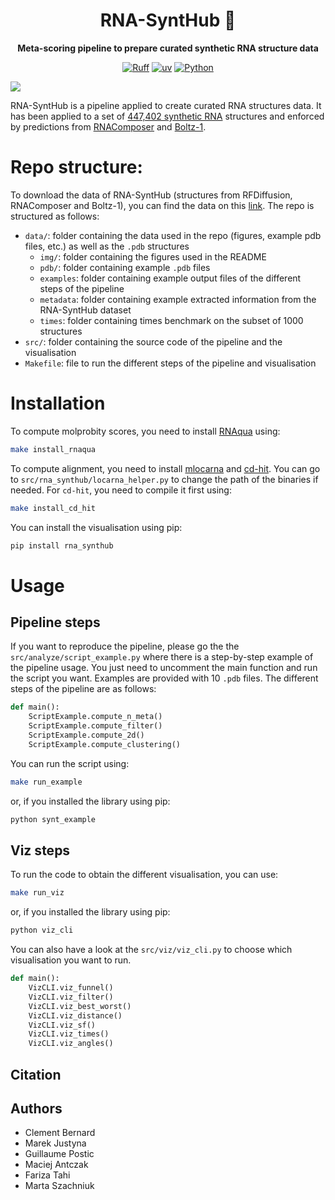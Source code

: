 <div align="center">

<!-- omit in toc -->
# RNA-SyntHub 🧬
<strong>Meta-scoring pipeline to prepare curated synthetic RNA structure data</strong>

[![Ruff](https://img.shields.io/endpoint?url=https://raw.githubusercontent.com/astral-sh/ruff/main/assets/badge/v2.json)](https://github.com/astral-sh/ruff)
[![uv](https://img.shields.io/endpoint?url=https://raw.githubusercontent.com/astral-sh/uv/main/assets/badge/v0.json)](https://github.com/astral-sh/uv)
[![Python](https://img.shields.io/pypi/pyversions/tensorflow.svg)](https://badge.fury.io/py/tensorflow)

</div>

![](data/img/figures/pipeline.png)

RNA-SyntHub is a pipeline applied to create curated RNA structures data. 
It has been applied to a set of [447,402 synthetic RNA](https://www.kaggle.com/datasets/andrewfavor/uw-synthetic-rna-structures) structures 
and enforced by predictions from [RNAComposer](https://rnacomposer.cs.put.poznan.pl/) and [Boltz-1](https://github.com/jwohlwend/boltz). 

# Repo structure:

To download the data of RNA-SyntHub (structures from RFDiffusion, RNAComposer and Boltz-1), you can find the data on this [link]().
The repo is structured as follows:

- `data/`: folder containing the data used in the repo (figures, example pdb files, etc.) as well as the `.pdb` structures
  - `img/`: folder containing the figures used in the README
  - `pdb/`: folder containing example `.pdb` files
  - `examples`: folder containing example output files of the different steps of the pipeline
  - `metadata`: folder containing example extracted information from the RNA-SyntHub dataset
  - `times`: folder containing times benchmark on the subset of 1000 structures
- `src/`: folder containing the source code of the pipeline and the visualisation
- `Makefile`: file to run the different steps of the pipeline and visualisation

# Installation

To compute molprobity scores, you need to install [RNAqua](https://github.com/mantczak/rnaqua) using: 
```bash
make install_rnaqua
```
To compute alignment, you need to install [mlocarna](https://github.com/s-will/LocARNA) and [cd-hit](https://sites.google.com/view/cd-hit).
You can go to `src/rna_synthub/locarna_helper.py` to change the path of the binaries if needed.
For `cd-hit`, you need to compile it first using:
```bash
make install_cd_hit
```

You can install the visualisation using pip:
```bash
pip install rna_synthub
```

# Usage

## Pipeline steps
If you want to reproduce the pipeline, please go the the `src/analyze/script_example.py` where there is a step-by-step example of the pipeline usage.
You just need to uncomment the main function and run the script you want. 
Examples are provided with 10 `.pdb` files.
The different steps of the pipeline are as follows:

```python
def main():
    ScriptExample.compute_n_meta()
    ScriptExample.compute_filter()
    ScriptExample.compute_2d()
    ScriptExample.compute_clustering()
```

You can run the script using:
```bash
make run_example
```
or, if you installed the library using pip:
```bash
python synt_example
```


## Viz steps

To run the code to obtain the different visualisation, you can use: 
```bash
make run_viz
```
or, if you installed the library using pip: 
```bash
python viz_cli
```

You can also have a look at the `src/viz/viz_cli.py` to choose which visualisation you want to run.

```python
def main():
    VizCLI.viz_funnel()
    VizCLI.viz_filter()
    VizCLI.viz_best_worst()
    VizCLI.viz_distance()
    VizCLI.viz_sf()
    VizCLI.viz_times()
    VizCLI.viz_angles()
```


## Citation

## Authors
- Clement Bernard
- Marek Justyna
- Guillaume Postic
- Maciej Antczak
- Fariza Tahi
- Marta Szachniuk